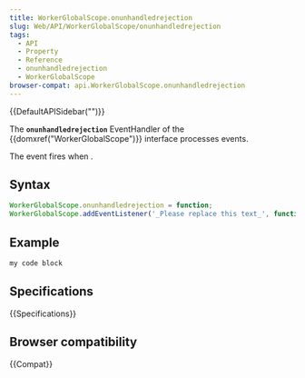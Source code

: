 ```yaml
---
title: WorkerGlobalScope.onunhandledrejection
slug: Web/API/WorkerGlobalScope/onunhandledrejection
tags:
  - API
  - Property
  - Reference
  - onunhandledrejection
  - WorkerGlobalScope
browser-compat: api.WorkerGlobalScope.onunhandledrejection
---
```

{{DefaultAPISidebar("")}}

The **`onunhandledrejection`** EventHandler of the {{domxref("WorkerGlobalScope")}} interface processes  events.

The  event fires when .

## Syntax

```js
WorkerGlobalScope.onunhandledrejection = function;
WorkerGlobalScope.addEventListener('_Please replace this text_', function);
```

## Example

```js
my code block
```

## Specifications

{{Specifications}}

## Browser compatibility

{{Compat}}

